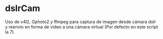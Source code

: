 # dslrCam

Uso de v4l2, Gphoto2 y ffmpeg para captura de imagen desde cámara dslr y reenvío en forma de video a una cámara virtual (Por defecto en este script la 7).
